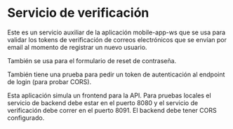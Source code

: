 # Servicio de verificación #

Este es un servicio auxiliar de la aplicación mobile-app-ws que se usa para
validar los tokens de verificación de correos electrónicos que se envían por
email al momento de registrar un nuevo usuario.

También se usa para el formulario de reset de contraseña.

También tiene una prueba para pedir un token de autenticación al endpoint de
login (para probar CORS).

Esta aplicación simula un frontend para la API.  Para pruebas locales el servicio
de backend debe estar en el puerto 8080 y el servicio de verificación debe
correr en el puerto 8091.  El backend debe tener CORS configurado.